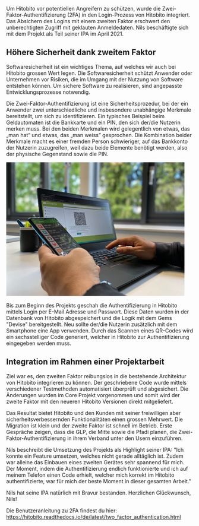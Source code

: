 Um Hitobito vor potentiellen Angreifern zu schützen, wurde die Zwei-Faktor-Authentifizierung (2FA) in den Login-Prozess von Hitobito integriert. Das Absichern des Logins mit einem zweiten Faktor erschwert den unberechtigten Zugriff mit geklauten Anmeldedaten. Nils beschäftigte sich mit dem Projekt als Teil seiner IPA im April 2021.

## Höhere Sicherheit dank zweitem Faktor
Softwaresicherheit ist ein wichtiges Thema, auf welches wir auch bei Hitobito grossen Wert legen. Die Softwaresicherheit schützt Anwender oder Unternehmen vor Risiken, die im Umgang mit der Nutzung von Software entstehen können. Um sichere Software zu realisieren, sind angepasste Entwicklungsprozesse notwendig.

Die Zwei-Faktor-Authentifizierung ist eine Sicherheitsprozedur, bei der ein Anwender zwei unterschiedliche und insbesondere unabhängige Merkmale bereitstellt, um sich zu identifizieren. Ein typisches Beispiel beim Geldautomaten ist die Bankkarte und ein PIN, den sich der/die Nutzerin merken muss. Bei den beiden Merkmalen wird gelegentlich von etwas, das „man hat“ und etwas, das „man weiss” gesprochen. Die Kombination beider Merkmale macht es einer fremden Person schwieriger, auf das Bankkonto der Nutzerin zuzugreifen, weil dazu beide Elemente benötigt werden, also der physische Gegenstand sowie die PIN.

![](/uploads/Hitobito2FA.png)

Bis zum Beginn des Projekts geschah die Authentifizierung in Hitobito mittels Login per E-Mail Adresse und Passwort. Diese Daten wurden in der Datenbank von Hitobito abgespeichert und die Logik mit dem Gems "Devise" bereitgestellt. Neu sollte der/die Nutzerin zusätzlich mit dem Smartphone eine App verwenden. Durch das Scannen eines QR-Codes wird ein sechsstelliger Code generiert, welcher in Hitobito zur Authentifizierung eingegeben werden muss.

## Integration im Rahmen einer Projektarbeit
Ziel war es, den zweiten Faktor reibungslos in die bestehende Architektur von Hitobito integrieren zu können. Der geschriebene Code wurde mittels verschiedener Testmethoden automatisiert überprüft und abgesichert. Die Änderungen wurden im Core Projekt vorgenommen und somit wird der zweite Faktor mit den neueren Hitobito Versionen direkt mitgeliefert.

Das Resultat bietet Hitobito und den Kunden mit seiner freiwilligen aber sicherheitsverbessernden Funktionalitäten einen grossen Mehrwert. Die Migration ist klein und der zweite Faktor ist schnell im Betrieb. Erste Gespräche zeigen, dass die GLP, die Mitte sowie die Pfadi planen, die Zwei-Faktor-Authentifizierung in ihrem Verband unter den Usern einzuführen.

Nils beschreibt die Umsetzung des Projekts als Highlight seiner IPA: "Ich konnte ein Feature umsetzen, welches nicht gerade alltäglich ist. Zudem war alleine das Einbauen eines zweiten Gerätes sehr spannend für mich. Der Moment, indem die Authentifizierung endlich funktionierte und ich auf meinem Telefon einen Code erhielt, welcher mich korrekt im Hitobito authentifizierte, war für mich der beste Moment in dieser gesamten Arbeit."

Nils hat seine IPA natürlich mit Bravur bestanden. Herzlichen Glückwunsch, Nils! 

Die Benutzeranleitung zu 2FA findest du hier: 
<a href="https://hitobito.readthedocs.io/de/latest/two_factor_authentication.html" target="_blank">https://hitobito.readthedocs.io/de/latest/two_factor_authentication.html</a>

